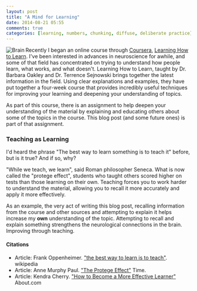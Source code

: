 ```yaml
---
layout: post
title: "A Mind for Learning"
date: 2014-08-21 05:55
comments: true
categories: [learning, numbers, chunking, diffuse, deliberate practice]
---
```

<p><img align="left" alt="Brain" src="https://dl.dropboxusercontent.com/u/7133191/r4_light-brain.jpg"></p>

<p>Recently I began an online course through <a href="https://coursera.org/" target="_blank">Coursera</a>, <a href="https://class.coursera.org/learning-001" target="_blank">Learning How to Learn</a>. I've been interested in advances in neuroscience for awhile, and some of that field has concentrated on trying to understand how people learn, what works, and what doesn't. Learning How to Learn, taught by Dr. Barbara Oakley and Dr. Terrence Sejnowski brings together the latest information in the field. Using clear explanations and examples, they have put together a four-week course that provides incredibly useful techniques for improving your learning and deepening your understanding of topics.</p>

<p>As part of this course, there is an assignment to help deepen your understanding of the material by explaining and educating others about some of the topics in the course. This blog post (and some future ones) is part of that assignment.</p>

<h3>Teaching as Learning</h3>

<p>I'd heard the phrase "The best way to learn something is to teach it" before, but is it true? And if so, why?</p>

<p>"While we teach, we learn", said Roman philosopher Seneca. What is now called the "protege effect", students who taught others scored higher on tests than those learning on their own. Teaching forces you to work harder to understand the material, allowing you to recall it more accurately and apply it more effectively.</p>

<p>As an example, the very act of writing this blog post, recalling information from the course and other sources and attempting to explain it helps increase my <strong>own</strong> understanding of the topic. Attempting to recall and explain something strengthens the neurological connections in the brain. Improving through teaching.</p>

<p></p>


<h4>Citations</h4>
<ul>
<li>Article: Frank Oppenheimer. <a href="http://en.wikipedia.org/wiki/Frank_Oppenheimer">"the best way to learn is to teach"</a>. wikipedia</li>
<li>Article: Anne Murphy Paul. <a href="ideas.time.com/2011/11/30/the-protege-effect/">"The Protege Effect"</a> Time.</li>
<li>Article: Kendra Cherry. <a href="http://psychology.about.com/od/educationalpsychology/tp/effective-learning.htm">"How to Become a More Effective Learner"</a> About.com</li>
</ul>
